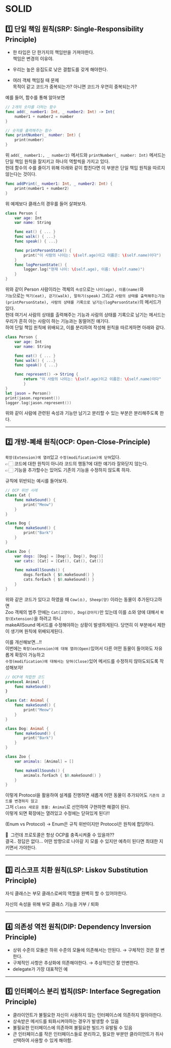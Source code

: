 # SOLID

## 1️⃣ 단일 책임 원칙(SRP: Single-Responsibility Principle)
- 한 타입은 단 한가지의 책임만을 가져야한다.   
책임은 변경의 이유야.    

- 우리는 높은 응집도로 낮은 결합도를 갖게 해야한다.

- 여러 객체 책임질 때 문제   
목적이 같고 코드가 중복되는가? 아니면 코드가 우연히 중복되는가?   

예를 들어, 함수를 통해 알아보면
```Swift
// 2개의 숫자를 더하는 함수
func add(_ number1: Int, _ number2: Int) -> Int{
    number1 + number2 = number
}

// 숫자를 출력해주는 함수
func printNumber(_ number: Int) {
    print(number)
}
```
위 `add(_ number1:, _ number2)` 메서드와 `printNumber(_ number: Int)` 메서드는 단일 책임 원칙을 잘지키고 하나의 역할씩을 가지고 있다.   
헌데 함수의 수를 줄이기 위해 아래와 같이 합친다면 이 부분은 단일 책임 원칙을 따르지 않는다는 것이다.   
```Swift
func addPrint(_ number1: Int, _ number2: Int) {
    print(number1 + number2)
}
```
위 예제보다 클래스의 경우를 들어 살펴보자.
```Swift
class Person {
    var age: Int
    var name: String

    func eat() { ... }
    func walk() { ...}
    func speak() { ...}

    func printPersonState() { 
        print("이 사람의 나이는: \(self.age)이고 이름은: \(self.name)이다")
    }
    func logPersonState() { 
        logger.log("현재 나이: \(self.age), 이름: \(self.name)")
    }
}
```
위와 같이 Person 사람이라는 객체의 `속성`으로는 `나이(age), 이름(name)`와   
`기능`으로는 `먹기(eat), 걷기(walk), 말하기(speak)` 그리고 `사람의 상태를 출력해주는기능(printPersonState), 사람의 상태를 기록으로 남기는(logPersonState)`의 메서드가 있다.   
헌데 여기서 사람의 상태를 출력해주는 기능과 사람의 상태를 기록으로 남기는 메서드는 우리가 흔히 아는 사람이 하는 기능과는 동떨어진 얘기다.   
하여 단일 책임 원칙에 위배되고, 이를 분리하여 작성해 원칙을 따르게하면 아래와 같다.
```Swift
class Person {
    var age: Int
    var name: String

    func eat() { ... }
    func walk() { ...}
    func speak() { ...}

    func represent() -> String {
        return "이 사람의 나이는: \(self.age)이고 이름은: \(self.name)이다"
        }
}
let jason = Person()
print(jason.represent())
logger.log(jason.represent())
```
위와 같이 사람에 관련된 속성과 기능만 남기고 분리할 수 있는 부분은 분리해주도록 한다.

---
## 2️⃣ 개방-폐쇄 원칙(OCP: Open-Close-Principle)
`확장(Extension)에 열려`있고 `수정(modification)에 닫혀`있다.   
👉🏻 코드에 대한 원칙이 아니라 코드의 행동?에 대한 얘기라 잘와닫지 않는다.   
👉🏻 기능을 추가할수는 있어도 기존의 기능을 수정하지 않도록 하자.

규칙에 위반되는 예시를 들어보자.
```Swift
// OCP 위반 사례
class Cat {
    func makeSound() {
        print("Meow")
    }
}

class Dog {
    func makeSound() {
        print("Bark")
    }
}

class Zoo {
    var dogs: [Dog] = [Dog(), Dog(), Dog()]
    var cats: [Cat] = [Cat(), Cat(), Cat()]

    func makeAllSounds() {
        dogs.forEach { $0.makeSound() }
        cats.forEach { $0.makeSound() }
    }
}
```
위와 같은 코드가 있다고 하였을 때 `Cow(소), Sheep(양)` 이라는 동물이 추가된다고하면   
Zoo 객체의 범주 안에는 `Cat(고양이), Dog(강아지)`만 있는데 이를 소와 양에 대해서 `확장(Extension)`을 하려고 하니   
makeAllSound 메서드를 수정해야하는 상황이 발생하게된다. 당연히 이 부분에서 제한이 생기며 원칙에 위배되게된다.   

이를 개선해보면...!!   
이번에는 `확장(extension)에 대해 열려(Open)`있어서 다른 어떤 동물이 들어와도 자유롭게 확장이 가능하고   
`수정(modification)에 대해서는 닫혀(Close)`있어 메서드를 수정하지 않아도되도록 작성해보자!
```Swift
// OCP에 적합한 코드
protocol Animal {
    func makeSound()
}

class Cat: Animal {
    func makeSound() {
        print("Meow")
    }
}

class Dog: Animal {
    func makeSound() {
        print("Bark")
    }
}

class Zoo {
    var animals: [Animal] = []

    func makeAllSounds() {
        animals.forEach { $0.makeSound() }
    }
}
```
이렇게 Protocol을 활용하여 설계를 진행하면 새롭게 어떤 동물이 추가되어도 `기존의 코드를 변경하지 않고`   
그저 `class 새로운 동물: Animal`로 선언하여 구현하면 해결이 된다.   
이렇게 되면 확장에는 열려있고 수정에는 닫혀있게 된다!!

(Enum vs Protocol) → Enum은 규칙 위반이지만 Protocol은 원칙에 합당하다.

🤔  그런데 프로토콜은 항상 OCP를 충족시켜줄 수 있을까??   
결국.. 정답은 없다… 어떤 방향으로 나아갈 지 모를 수 있지만 예측이 된다면 최대한 지키면서 가야한다.

---
## 3️⃣ 리스코프 치환 원칙(LSP: Liskov Substitution Principle)

자식 클래스는 부모 클래스로써의 역할을 완벽히 할 수 있어야한다.

자신의 속성을 위해 부모 클래스 기능을 거부 / 퇴화

---
## 4️⃣ 의존성 역전 원칙(DIP: Dependency Inversion Principle)
- 상위 수준의 모듈은 하위 수준의 모듈에 의존해서는 안된다. → 구체적인 것은 잘 변한다.
- 구체적인 사항은 추상화에 의존해야한다. → 추상적인건 잘 안변한다.
- delegate가 가장 대표적인 예

---
## 5️⃣ 인터페이스 분리 법칙(ISP: Interface Segregation Principle)
- 클라이언트가 불필요한 자신이 사용하지 않는 인터페이스에 의존하지 말아야한다.
- 상속받은 메서드를 퇴화시켜야하는 경우가 발생할 수 있음
- 불필요한 인터페이스에 의존하여 불필요한 빌드가 유발될 수 있음
- 큰 인터페이스를 작은 인터페이스들로 분리하고,
필요한 부분만 클라이언트가 취사선택하여 사용할 수 있게 해야함.
